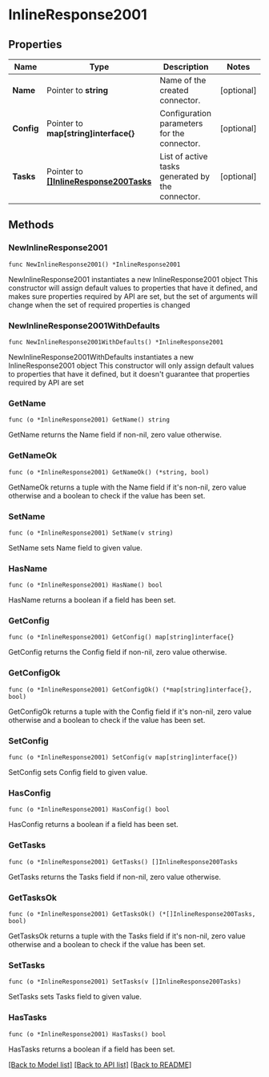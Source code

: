 # InlineResponse2001

## Properties

Name | Type | Description | Notes
------------ | ------------- | ------------- | -------------
**Name** | Pointer to **string** | Name of the created connector. | [optional] 
**Config** | Pointer to **map[string]interface{}** | Configuration parameters for the connector. | [optional] 
**Tasks** | Pointer to [**[]InlineResponse200Tasks**](InlineResponse200Tasks.md) | List of active tasks generated by the connector. | [optional] 

## Methods

### NewInlineResponse2001

`func NewInlineResponse2001() *InlineResponse2001`

NewInlineResponse2001 instantiates a new InlineResponse2001 object
This constructor will assign default values to properties that have it defined,
and makes sure properties required by API are set, but the set of arguments
will change when the set of required properties is changed

### NewInlineResponse2001WithDefaults

`func NewInlineResponse2001WithDefaults() *InlineResponse2001`

NewInlineResponse2001WithDefaults instantiates a new InlineResponse2001 object
This constructor will only assign default values to properties that have it defined,
but it doesn't guarantee that properties required by API are set

### GetName

`func (o *InlineResponse2001) GetName() string`

GetName returns the Name field if non-nil, zero value otherwise.

### GetNameOk

`func (o *InlineResponse2001) GetNameOk() (*string, bool)`

GetNameOk returns a tuple with the Name field if it's non-nil, zero value otherwise
and a boolean to check if the value has been set.

### SetName

`func (o *InlineResponse2001) SetName(v string)`

SetName sets Name field to given value.

### HasName

`func (o *InlineResponse2001) HasName() bool`

HasName returns a boolean if a field has been set.

### GetConfig

`func (o *InlineResponse2001) GetConfig() map[string]interface{}`

GetConfig returns the Config field if non-nil, zero value otherwise.

### GetConfigOk

`func (o *InlineResponse2001) GetConfigOk() (*map[string]interface{}, bool)`

GetConfigOk returns a tuple with the Config field if it's non-nil, zero value otherwise
and a boolean to check if the value has been set.

### SetConfig

`func (o *InlineResponse2001) SetConfig(v map[string]interface{})`

SetConfig sets Config field to given value.

### HasConfig

`func (o *InlineResponse2001) HasConfig() bool`

HasConfig returns a boolean if a field has been set.

### GetTasks

`func (o *InlineResponse2001) GetTasks() []InlineResponse200Tasks`

GetTasks returns the Tasks field if non-nil, zero value otherwise.

### GetTasksOk

`func (o *InlineResponse2001) GetTasksOk() (*[]InlineResponse200Tasks, bool)`

GetTasksOk returns a tuple with the Tasks field if it's non-nil, zero value otherwise
and a boolean to check if the value has been set.

### SetTasks

`func (o *InlineResponse2001) SetTasks(v []InlineResponse200Tasks)`

SetTasks sets Tasks field to given value.

### HasTasks

`func (o *InlineResponse2001) HasTasks() bool`

HasTasks returns a boolean if a field has been set.


[[Back to Model list]](../README.md#documentation-for-models) [[Back to API list]](../README.md#documentation-for-api-endpoints) [[Back to README]](../README.md)


